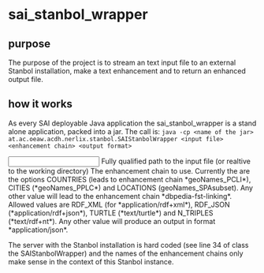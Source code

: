 # sai_stanbol_wrapper

## purpose
The purpose of the project is to stream an text input file to an external Stanbol installation, make a text enhancement and to return an enhanced output file. 

## how it works
As every SAI deployable Java application the sai_stanbol_wrapper is a stand alone application, packed into a jar. The call is: 
`java -cp <name of the jar> at.ac.oeaw.acdh.nerlix.stanbol.SAIStanbolWrapper <input file> <enhancement chain> <output format>`

<input file>
Fully qualified path to the input file (or realtive to the working directory)

<enhancement chain>
The enhancement chain to use. Currently the are the options COUNTRIES (leads to enhancement chain *geoNames_PCLI*), CITIES (*geoNames_PPLC*) and LOCATIONS 
(geoNames_SPAsubset). Any other value will lead to the enhancement chain *dbpedia-fst-linking*. 

<output format>
Allowed values are RDF_XML (for *application/rdf+xml*), RDF_JSON (*application/rdf+json*), TURTLE (*text/turtle*) and N_TRIPLES (*text/rdf+nt*). Any other 
value will produce an output in format *application/json*. 

The server with the Stanbol installation is hard coded (see line 34 of class the SAIStanbolWrapper) and the names of the enhancement chains only make 
sense in the context of this Stanbol instance.  

